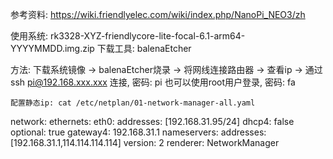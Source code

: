 参考资料:
    https://wiki.friendlyelec.com/wiki/index.php/NanoPi_NEO3/zh

使用系统:
    rk3328-XYZ-friendlycore-lite-focal-6.1-arm64-YYYYMMDD.img.zip
下载工具:
    balenaEtcher

方法:
    下载系统镜像 -> balenaEtcher烧录 -> 将网线连接路由器 -> 查看ip -> 通过 ssh pi@192.168.xxx.xxx 连接, 密码: pi
    也可以使用root用户登录, 密码: fa

    配置静态ip: cat /etc/netplan/01-network-manager-all.yaml
network:
ethernets:
    eth0:
    addresses: [192.168.31.95/24]
    dhcp4: false
    optional: true
    gateway4: 192.168.31.1
    nameservers:
        addresses: [192.168.31.1,114.114.114.114]
version: 2
renderer: NetworkManager
